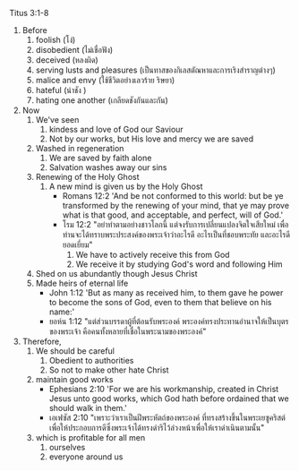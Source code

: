 
Titus 3:1-8

1. Before
    1. foolish (โง่)
    2. disobedient (ไม่เชื่อฟัง)
    3. deceived (หลงผิด)
    4. serving lusts and pleasures (เป็นทาสของกิเลสตัณหาและการเริงสำราญต่างๆ)
    5. malice and envy (ใช้ชีวิตอย่างเลวร้าย ริษยา)
    6. hateful (น่าชัง )
    7. hating one another (เกลียดชังกันและกัน)
2. Now
    1. We've seen
        1. kindess and love of God our Saviour
        2. Not by our works, but His love and mercy we are saved
    2. Washed in regeneration
        1. We are saved by faith alone
        2. Salvation washes away our sins
    3. Renewing of the Holy Ghost
        1. A new mind is given us by the Holy Ghost
            - Romans 12:2 'And be not conformed to this world: but be ye transformed by the renewing of your mind, that ye may prove what is that good, and acceptable, and perfect, will of God.'
            - โรม 12:2 "อย่าทำตามอย่างชาวโลกนี้ แต่จงรับการเปลี่ยนแปลงจิตใจเสียใหม่ เพื่อท่านจะได้ทราบพระประสงค์ของพระเจ้าว่าอะไรดี อะไรเป็นที่ชอบพระทัย และอะไรดียอดเยี่ยม"
                1. We have to actively receive this from God
                2. We receive it by studying God's word and following Him
    4. Shed on us abundantly though Jesus Christ
    5. Made heirs of eternal life
        - John 1:12 'But as many as received him, to them gave he power to become the sons of God, even to them that believe on his name:'
        - ยอห์น 1:12 "แต่ส่วนบรรดาผู้ที่ต้อนรับพระองค์ พระองค์ทรงประทานอำนาจให้เป็นบุตรของพระเจ้า คือคนทั้งหลายที่เชื่อในพระนามของพระองค์"
3. Therefore,
    1. We should be careful
        1. Obedient to authorities
        2. So not to make other hate Christ
    2. maintain good works
        - Ephesians 2:10 'For we are his workmanship, created in Christ Jesus unto good works, which God hath before ordained that we should walk in them.'
        - เอเฟซัส 2:10 "เพราะว่าเราเป็นฝีพระหัตถ์ของพระองค์ ที่ทรงสร้างขึ้นในพระเยซูคริสต์ เพื่อให้ประกอบการดีซึ่งพระเจ้าได้ทรงดำริไว้ล่วงหน้าเพื่อให้เราดำเนินตามนั้น"
    3. which is profitable for all men
        1. ourselves
        2. everyone around us